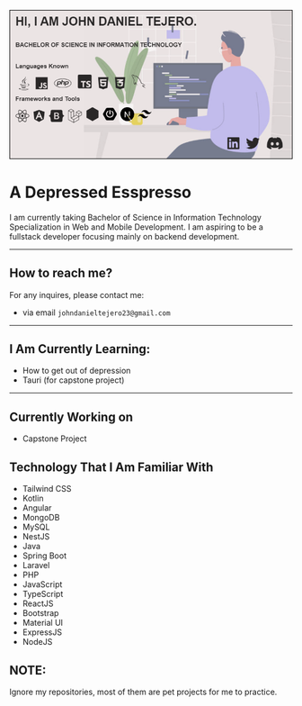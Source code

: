 ![hero banner](/hero%20altermate.PNG)

# A Depressed Esspresso


I am currently taking Bachelor of Science in Information Technology Specialization in Web and Mobile Development. I am aspiring to be a fullstack developer focusing mainly on backend development.

<hr>

## How to reach me?
For any inquires, please contact me: 
- via email `johndanieltejero23@gmail.com`
<hr>    

## I Am Currently Learning:
- How to get out of depression
- Tauri (for capstone project)

<hr>

## Currently Working on
- Capstone Project

## Technology That I Am Familiar With
- Tailwind CSS
- Kotlin
- Angular
- MongoDB
- MySQL
- NestJS
- Java
- Spring Boot
- Laravel
- PHP
- JavaScript
- TypeScript
- ReactJS
- Bootstrap
- Material UI
- ExpressJS
- NodeJS

## NOTE:
Ignore my repositories, most of them are pet projects for me to practice. 
